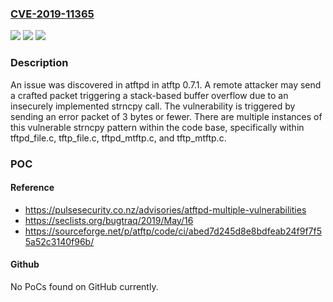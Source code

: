 ### [CVE-2019-11365](https://cve.mitre.org/cgi-bin/cvename.cgi?name=CVE-2019-11365)
![](https://img.shields.io/static/v1?label=Product&message=n%2Fa&color=blue)
![](https://img.shields.io/static/v1?label=Version&message=n%2Fa&color=blue)
![](https://img.shields.io/static/v1?label=Vulnerability&message=n%2Fa&color=brighgreen)

### Description

An issue was discovered in atftpd in atftp 0.7.1. A remote attacker may send a crafted packet triggering a stack-based buffer overflow due to an insecurely implemented strncpy call. The vulnerability is triggered by sending an error packet of 3 bytes or fewer. There are multiple instances of this vulnerable strncpy pattern within the code base, specifically within tftpd_file.c, tftp_file.c, tftpd_mtftp.c, and tftp_mtftp.c.

### POC

#### Reference
- https://pulsesecurity.co.nz/advisories/atftpd-multiple-vulnerabilities
- https://seclists.org/bugtraq/2019/May/16
- https://sourceforge.net/p/atftp/code/ci/abed7d245d8e8bdfeab24f9f7f55a52c3140f96b/

#### Github
No PoCs found on GitHub currently.


